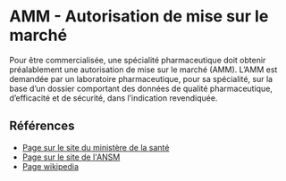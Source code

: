 # AMM - Autorisation de mise sur le marché
<!-- SPDX-License-Identifier: MPL-2.0 -->

Pour être commercialisée, une spécialité pharmaceutique doit obtenir préalablement une autorisation de mise sur le marché (AMM). 
L’AMM est demandée par un laboratoire pharmaceutique, pour sa spécialité, sur la base d’un dossier comportant des données de qualité pharmaceutique, d’efficacité et de sécurité, dans l’indication revendiquée.

## Références

- [Page sur le site du ministère de la santé](https://solidarites-sante.gouv.fr/soins-et-maladies/medicaments/professionnels-de-sante/autorisation-de-mise-sur-le-marche/article/autorisation-de-mise-sur-le-marche-amm)
- [Page sur le site de l'ANSM](https://www.ansm.sante.fr/Activites/Autorisations-de-Mise-sur-le-Marche-AMM/L-AMM-et-le-parcours-du-medicament/(offset)/0)
- [Page wikipedia](https://fr.wikipedia.org/wiki/Autorisation_de_mise_sur_le_march%C3%A9)
